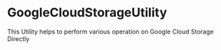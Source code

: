 # GoogleCloudStorageUtility
This Utility helps to perform various operation on Google Cloud Storage Directly
